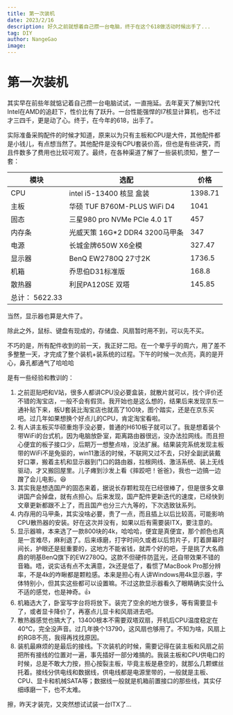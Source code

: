 ```yaml
---
title: 第一次装机
date: 2023/2/16
description: 好久之前就想着自己攒一台电脑，终于在这个618做活动时候出手了...
tag: DIY
author: NangeGao
image: 
---
```


# 第一次装机

其实早在前些年就惦记着自己攒一台电脑试试，一直拖延。去年夏天了解到12代Intel在AMD的追赶下，性价比有了跃升。一台性能强悍的I7核显计算机，也不过才三四千，更是动了心。终于，在今年的618，出手了。

实际准备采购配件的时候才知道，原来以为只有主板和CPU是大件，其他配件都是小钱儿，有点想当然了。其他配件是没有CPU套装价高，但也是有些讲究，而且件数多了费用也比较可观了。最终，在各种渠道了解了一些装机须知，整了一套：

| 模块      | 选配 | 价格 |
| ----------- | ----------- | ----------- |
| CPU | intel i5-13400 核显 盒装 | 1398.71 |
| 主板 | 华硕 TUF B760M-PLUS WiFi D4 | 1041 |
| 固态 | 三星980 pro NVMe PCIe 4.0 1T | 457 |
| 内存条 | 光威天策 16G*2 DDR4 3200马甲条 | 347 |
| 电源 | 长城金牌650W X6全模 | 327.47 |
| 显示器 | BenQ EW2780Q 27寸2K | 1736.5 |
| 机箱 | 乔思伯D31标准版 | 168.8 |
| 散热器 | 利民PA120SE 双塔 | 145.85 |
| 总计： 5622.33 |

当然，显示器也算是大件了。

除此之外，鼠标、键盘有现成的，存储盘、风扇暂时用不到，可以先不买。

不巧的是，所有配件收到的前一天，我正好二阳。在一个晕乎乎的周六，用了差不多整整一天，才完成了整个装机+装系统的过程。下午的时候一次点亮，真的是开心，鼻孔都通气了哈哈哈

是有一些经验和教训的：

1. 之前逛贴吧和V站，很多人都讲CPU没必要盒装，就散片就可以，找个评价还不错的淘宝店，一般不会有假货。我开始也是这么想的，结果后来发现京东一通补贴下来，板U套装比淘宝店也就高了100块，图个踏实，还是在京东买吧。过几年如果想换个好点儿的CPU，肯定淘宝看啦。
2. 有人讲主板买华硕重炮手没必要，普通的H610板子就可以了。我是想着装个带WiFi的台式机，因为电脑放卧室，距离路由器很远，没办法拉网线。而且担心便宜的板子接口少，后期万一想整点啥，没法扩展。结果装完系统发现主板带的WiFi不是免驱的，win11激活的时候，不联网又过不去，只好全副武装戴好口罩，搬着主机和显示器到门口的路由器，拉根网线、激活系统、装上无线驱动，才又搬回屋里。儿子瘫到沙发上看《摔跤吧！爸爸》，我也一边搞一边蹭了会儿电影。😆
3. 其实我是想选国产的固态来着，据说长存颗粒现在已经很棒了，但是很多文章讲国产会掉盘，就有点担心。后来发现，国产配件更新迭代的速度，已经快到文章更新都跟不上了，而且国产也分三六九等的，下次选致钛系列。
4. 内存用的马甲条，其实没啥必要，贵了一点，而且插上以后比较高，可能影响CPU散热器的安装。好在这次并没有，如果以后有需要装ITX，要注意的。
5. 显示器嘛，本来选了一款800块的4k，哈哈哈，便宜是真便宜，那个颜色也真是一言难尽，麻利退了。后来琢磨，打字时间久或者以后剪片子，盯着屏幕时间长，护眼还是挺重要的，这地方不能省钱，就弄个好的吧，于是挑了大名鼎鼎的明基BenQ旗下的EW2780Q。这款不但硬件防蓝光，还自带效果不错的音箱。唔，说实话有点不太满意，2k还是低了，看惯了MacBook Pro那分辨率，不是4k的咋瞅都是颗粒感。本来是担心有人讲Windows用4k显示器，字体特别小，但其实这些都可以设置嘛。不过这款显示器看久了眼睛确实没什么不适的感觉，也是神奇。👍
6. 机箱选大了，卧室写字台将将放下。装完了空余的地方很多，等有需要显卡了，或者显卡降价了，再塞点儿显卡和风扇进去吧。
7. 散热器感觉也搞大了，13400根本不需要双塔双扇，开机后CPU温度稳定在40℃，完全没声音。过几年换个13790，这风扇也够用了。不知为啥，风扇上的RGB不亮，我得再找找原因。
8. 装机最麻烦的是最后的接线。下次装机的时候，需要记得在装主板和风扇之前把所有接线的位置对一遍，事先插好一部分难搞的。我装主板和CPU供电口的时候，总是不敢大力按，担心按裂主板，毕竟主板是悬空的，就那么几颗螺丝托着。接线分供电线和数据线，供电线都是电源里带的，一般就是主板、CPU、显卡和机械SATA等；数据线一般就是机箱前置接口的那些线，其实仔细琢磨一下，也不太难。

擦，昨天才装完，又突然想试试装一台ITX了...
